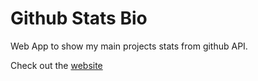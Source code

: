 # Github Stats Bio

Web App to show my main projects stats from github API.

Check out the [website](https://pedroreis.dev)
